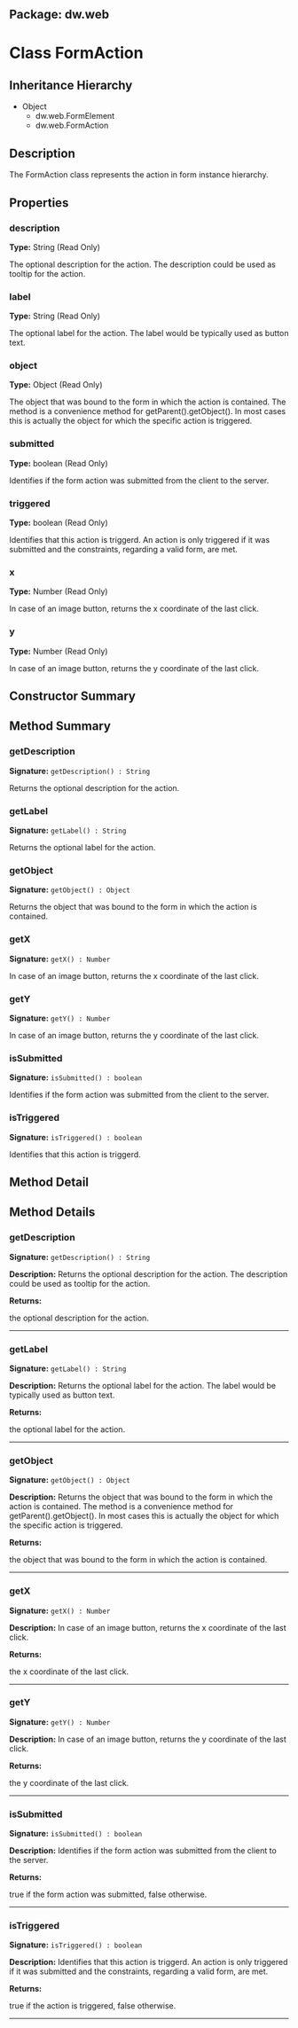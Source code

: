 ## Package: dw.web

# Class FormAction

## Inheritance Hierarchy

- Object
  - dw.web.FormElement
  - dw.web.FormAction

## Description

The FormAction class represents the action in form instance hierarchy.

## Properties

### description

**Type:** String (Read Only)

The optional description for the action. The description could be used
 as tooltip for the action.

### label

**Type:** String (Read Only)

The optional label for the action. The label would be typically used
 as button text.

### object

**Type:** Object (Read Only)

The object that was bound to the form in which the action
 is contained. The method is a convenience method for getParent().getObject().
 In most cases this is actually the object for which
 the specific action is triggered.

### submitted

**Type:** boolean (Read Only)

Identifies if the form action was submitted from
 the client to the server.

### triggered

**Type:** boolean (Read Only)

Identifies that this action is triggerd. An
 action is only triggered if it was submitted and the constraints, regarding
 a valid form, are met.

### x

**Type:** Number (Read Only)

In case of an image button, returns the x coordinate of the last click.

### y

**Type:** Number (Read Only)

In case of an image button, returns the y coordinate of the last click.

## Constructor Summary

## Method Summary

### getDescription

**Signature:** `getDescription() : String`

Returns the optional description for the action.

### getLabel

**Signature:** `getLabel() : String`

Returns the optional label for the action.

### getObject

**Signature:** `getObject() : Object`

Returns the object that was bound to the form in which the action is contained.

### getX

**Signature:** `getX() : Number`

In case of an image button, returns the x coordinate of the last click.

### getY

**Signature:** `getY() : Number`

In case of an image button, returns the y coordinate of the last click.

### isSubmitted

**Signature:** `isSubmitted() : boolean`

Identifies if the form action was submitted from the client to the server.

### isTriggered

**Signature:** `isTriggered() : boolean`

Identifies that this action is triggerd.

## Method Detail

## Method Details

### getDescription

**Signature:** `getDescription() : String`

**Description:** Returns the optional description for the action. The description could be used as tooltip for the action.

**Returns:**

the optional description for the action.

---

### getLabel

**Signature:** `getLabel() : String`

**Description:** Returns the optional label for the action. The label would be typically used as button text.

**Returns:**

the optional label for the action.

---

### getObject

**Signature:** `getObject() : Object`

**Description:** Returns the object that was bound to the form in which the action is contained. The method is a convenience method for getParent().getObject(). In most cases this is actually the object for which the specific action is triggered.

**Returns:**

the object that was bound to the form in which the action is contained.

---

### getX

**Signature:** `getX() : Number`

**Description:** In case of an image button, returns the x coordinate of the last click.

**Returns:**

the x coordinate of the last click.

---

### getY

**Signature:** `getY() : Number`

**Description:** In case of an image button, returns the y coordinate of the last click.

**Returns:**

the y coordinate of the last click.

---

### isSubmitted

**Signature:** `isSubmitted() : boolean`

**Description:** Identifies if the form action was submitted from the client to the server.

**Returns:**

true if the form action was submitted, false otherwise.

---

### isTriggered

**Signature:** `isTriggered() : boolean`

**Description:** Identifies that this action is triggerd. An action is only triggered if it was submitted and the constraints, regarding a valid form, are met.

**Returns:**

true if the action is triggered, false otherwise.

---